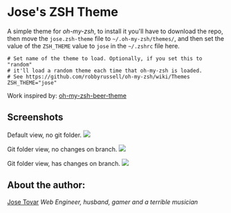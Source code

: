 # Jose's ZSH Theme
A simple theme for *oh-my-zsh*, to install it you'll have to download the repo, then move the `jose.zsh-theme` file to `~/.oh-my-zsh/themes/`, and then set the value of the `ZSH_THEME` value to `jose` in the `~/.zshrc` file here.

```
# Set name of the theme to load. Optionally, if you set this to "random"
# it'll load a random theme each time that oh-my-zsh is loaded.
# See https://github.com/robbyrussell/oh-my-zsh/wiki/Themes
ZSH_THEME="jose"
```

Work inspired by: [oh-my-zsh-beer-theme](https://github.com/tcnksm/oh-my-zsh-beer-theme)


## Screenshots
Default view, no git folder.
![](https://raw.github.com/tmjoseantonio/jose-zsh-theme/master/img/no-git-folder.png)

Git folder view, no changes on branch.
![](https://raw.github.com/tmjoseantonio/jose-zsh-theme/master/img/git-no-changes.png)

Git folder view, has changes on branch.
![](https://raw.github.com/tmjoseantonio/jose-zsh-theme/master/img/git-has-changes.png)

## About the author:
[Jose Tovar](http://tmjoseantonio.com)
*Web Engineer, husband, gamer and a terrible musician*